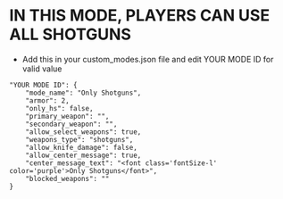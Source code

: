 <h1>IN THIS MODE, PLAYERS CAN USE ALL SHOTGUNS</h1>

- Add this in your custom_modes.json file and edit YOUR MODE ID for valid value
```
"YOUR MODE ID": {
    "mode_name": "Only Shotguns",
    "armor": 2,
    "only_hs": false,
    "primary_weapon": "",
    "secondary_weapon": "",
    "allow_select_weapons": true,
    "weapons_type": "shotguns",
    "allow_knife_damage": false,
    "allow_center_message": true,
    "center_message_text": "<font class='fontSize-l' color='purple'>Only Shotguns</font>",
    "blocked_weapons": ""
}
```
